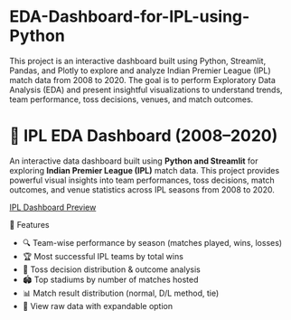 # EDA-Dashboard-for-IPL-using-Python
This project is an interactive dashboard built using Python, Streamlit, Pandas, and Plotly to explore and analyze Indian Premier League (IPL) match data from 2008 to 2020. The goal is to perform Exploratory Data Analysis (EDA) and present insightful visualizations to understand trends, team performance, toss decisions, venues, and match outcomes.

# 🏏 IPL EDA Dashboard (2008–2020)

An interactive data dashboard built using **Python and Streamlit** for exploring **Indian Premier League (IPL)** match data. This project provides powerful visual insights into team performances, toss decisions, match outcomes, and venue statistics across IPL seasons from 2008 to 2020.

[IPL Dashboard Preview](https://i.imgur.com/your_dashboard_image.png) <!-- Optional: Add your own screenshot link -->

📌 Features

- 🔍 Team-wise performance by season (matches played, wins, losses)
- 🏆 Most successful IPL teams by total wins
- 🎯 Toss decision distribution & outcome analysis
- 🏟️ Top stadiums by number of matches hosted
- 📊 Match result distribution (normal, D/L method, tie)
- 📁 View raw data with expandable option



